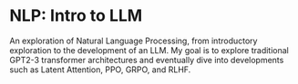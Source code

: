 # NLP: Intro to LLM
An exploration of Natural Language Processing, from introductory exploration to the development of an LLM. My goal is to explore traditional GPT2-3 transformer architectures and eventually dive into developments such as Latent Attention, PPO, GRPO, and RLHF.
